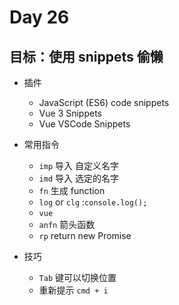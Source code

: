 # Day 26

## 目标：使用 snippets 偷懒

- 插件

  - JavaScript (ES6) code snippets
  - Vue 3 Snippets
  - Vue VSCode Snippets

- 常用指令

  - `imp` 导入 自定义名字
  - `imd` 导入 选定的名字
  - `fn` 生成 function
  - `log` or `clg` :`console.log();`
  - `vue`
  - `anfn` 箭头函数
  - `rp` return new Promise

- 技巧
  - `Tab` 键可以切换位置
  - 重新提示 `cmd + i`
